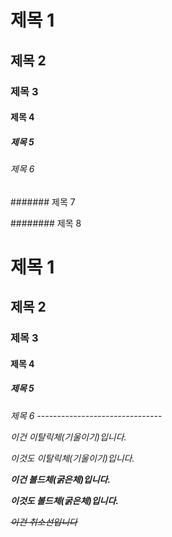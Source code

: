 # 제목 1

## 제목 2

### 제목 3

#### 제목 4

##### 제목 5

###### 제목 6

####### 제목 7

######## 제목 8

<h1> 제목 1

<h2> 제목 2

<h3> 제목 3

<h4> 제목 4

<h5> 제목 5

<h6> 제목 6
-------------------------------


*이건 이탈릭체(기울이기)입니다.*

_이것도 이탈릭체(기울이기)입니다._

**이건 볼드체(굵은체)입니다.**

__이것도 볼드체(굵은체)입니다.__

~~이건 취소선입니다~~

